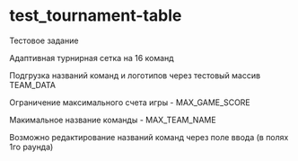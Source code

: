 # test_tournament-table

Тестовое задание

Адаптивная турнирная сетка на 16 команд

Подгрузка названий команд и логотипов через тестовый массив TEAM_DATA

Ограничение максимального счета игры - MAX_GAME_SCORE

Макимальное название команды - MAX_TEAM_NAME

Возможно редактирование названий команд через поле ввода (в полях 1го раунда) 

